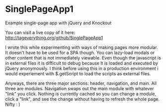 SinglePageApp1
==============

Example single-page app with jQuery and Knockout

You can visit a live copy of it here: http://tageverything.org/github/SinglePageApp1

I wrote this while experimenting with ways of making pages more modular.  It doesn't have to be used for a SPA though.
You can lazy-load modals or other content that is not immediately viewable.  Even though the javascript is in external files
it is difficult to debug because it is loaded and executed by jQuery anonymously.  I think before using this in a
production environment i would experiement with $.getScript to load the scripts as external files.

Anyways, there are three major sections: header, navigation, and main.  All three are modules.  Navigation swaps out the main
module with whatever "link" you click.  Nothing is currently cached so you can change a module, click a "link", and see the
change without having to refresh the whole page.  Nifty : )
